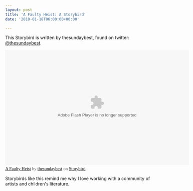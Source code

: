 ```yaml
---
layout: post
title: 'A Faulty Heist: A Storybird'
date: '2010-01-18T06:00:00+00:00'

---
```

<p>This Storybird is written by thesundaybest, found on twitter: <a href="http://twitter.com/thesundaybest">@thesundaybest</a>.</p>

<object width="586" height="368"><param name="align" value="lt"/><param name="scale" value="noScale"/><param name="allowFullScreen" value="true"/><param name="wmode" value="transparent"/><param name="allowscriptaccess" value="always"/><param name="flashvars" value="book_slug=a-faulty-heist&size=xl&configXML=http://storybird.com/storymaker/paths/"/><param name="src" value="http://media.storybird.com/embedplayer/bin/StoryplayerEmbed.swf"><embed src="http://media.storybird.com/embedplayer/bin/StoryplayerEmbed.swf" type="application/x-shockwave-flash" width="586" height="368" align="lt" scale="noScale" allowFullScreen="true" wmode="transparent" allowscriptaccess="always" flashvars="book_slug=a-faulty-heist&size=xl&configXML=http://storybird.com/storymaker/paths/"></embed></object><span style="display:block;font-family:Georgia,Times New Roman,serif;font-size:14px;margin:5px 0 10px 0;"><a href="http://storybird.com/books/a-faulty-heist/">A Faulty Heist</a> <span style="color:#666666;">by</span> <a href="http://storybird.com/members/thesundaybest/">thesundaybest</a> <span style="color:#666666;">on</span> <a href="http://storybird.com">Storybird</a></span>

<p>Storybirds like this remind me why I love working with a community of artists and children's literature.</p>
